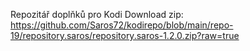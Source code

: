 Repozitář doplňků pro Kodi
Download zip:
https://github.com/Saros72/kodirepo/blob/main/repo-19/repository.saros/repository.saros-1.2.0.zip?raw=true
